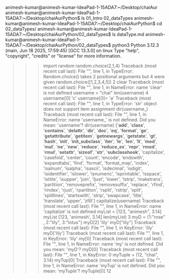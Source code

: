 

animesh-kumar@animesh-kumar-IdeaPad-1-15ADA7:~/Desktop/chaiAur
animesh-kumar@animesh-kumar-IdeaPad-1-15ADA7:~/Desktop/chaiAurPython$ ls
01_Intro  02_dataTypes
animesh-kumar@animesh-kumar-IdeaPad-1-15ADA7:~/Desktop/chaiAurPython$ cd 02_dataTypes/
animesh-kumar@animesh-kumar-IdeaPad-1-15ADA7:~/Desktop/chaiAurPython/02_dataTypes$ ls
dataType.md
animesh-kumar@animesh-kumar-IdeaPad-1-15ADA7:~/Desktop/chaiAurPython/02_dataTypes$ python3
Python 3.12.3 (main, Jun 18 2025, 17:59:45) [GCC 13.3.0] on linux
Type "help", "copyright", "credits" or "license" for more information.
>>> import random
>>> random.choice(2,1,4)
Traceback (most recent call last):
  File "<stdin>", line 1, in <module>
TypeError: Random.choice() takes 2 positional arguments but 4 were given
>>> random.choice([1,2,3,4,5])
2
>>> clear
Traceback (most recent call last):
  File "<stdin>", line 1, in <module>
NameError: name 'clear' is not defined
>>> username = "chai"
>>> len(username)
4
>>> username[0]
'c'
>>> username[0]= 'a'
Traceback (most recent call last):
  File "<stdin>", line 1, in <module>
TypeError: 'str' object does not support item assignment
>>> dir(username_)
Traceback (most recent call last):
  File "<stdin>", line 1, in <module>
NameError: name 'username_' is not defined. Did you mean: 'username'?
>>> dir(username)
['__add__', '__class__', '__contains__', '__delattr__', '__dir__', '__doc__', '__eq__', '__format__', '__ge__', '__getattribute__', '__getitem__', '__getnewargs__', '__getstate__', '__gt__', '__hash__', '__init__', '__init_subclass__', '__iter__', '__le__', '__len__', '__lt__', '__mod__', '__mul__', '__ne__', '__new__', '__reduce__', '__reduce_ex__', '__repr__', '__rmod__', '__rmul__', '__setattr__', '__sizeof__', '__str__', '__subclasshook__', 'capitalize', 'casefold', 'center', 'count', 'encode', 'endswith', 'expandtabs', 'find', 'format', 'format_map', 'index', 'isalnum', 'isalpha', 'isascii', 'isdecimal', 'isdigit', 'isidentifier', 'islower', 'isnumeric', 'isprintable', 'isspace', 'istitle', 'isupper', 'join', 'ljust', 'lower', 'lstrip', 'maketrans', 'partition', 'removeprefix', 'removesuffix', 'replace', 'rfind', 'rindex', 'rjust', 'rpartition', 'rsplit', 'rstrip', 'split', 'splitlines', 'startswith', 'strip', 'swapcase', 'title', 'translate', 'upper', 'zfill']
>>> capitalize(username)
Traceback (most recent call last):
  File "<stdin>", line 1, in <module>
NameError: name 'capitalize' is not defined
>>> myList = [123, "animesh", 3.14]
>>> myList
[123, 'animesh', 3.14]
>>> len(myList)
3
>>> myD = {1:"rose" , 2:"lily", 3:"lotus"}
>>> myD[2]
'lily'
>>> myD["lily"]
Traceback (most recent call last):
  File "<stdin>", line 1, in <module>
KeyError: 'lily'
>>> myD['lily']
Traceback (most recent call last):
  File "<stdin>", line 1, in <module>
KeyError: 'lily'
>>> my[0]
Traceback (most recent call last):
  File "<stdin>", line 1, in <module>
NameError: name 'my' is not defined. Did you mean: 'myD'?
>>> myD[0]
Traceback (most recent call last):
  File "<stdin>", line 1, in <module>
KeyError: 0
>>> myTuple = (12, "chai", 3.14)
>>> myTup[0]
Traceback (most recent call last):
  File "<stdin>", line 1, in <module>
NameError: name 'myTup' is not defined. Did you mean: 'myTuple'?
>>> myTuple[0]
12
>>> 